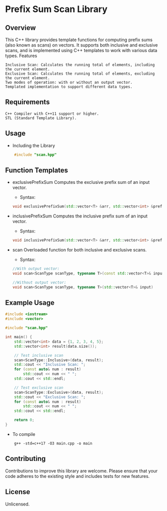 # Prefix Sum Scan Library
## Overview

This C++ library provides template functions for computing prefix sums (also known as scans) on vectors. It supports both inclusive and exclusive scans, and is implemented using C++ templates to work with various data types.
Features

    Inclusive Scan: Calculates the running total of elements, including the current element.
    Exclusive Scan: Calculates the running total of elements, excluding the current element.
    Two modes of operation: with or without an output vector.
    Templated implementation to support different data types.

## Requirements

    C++ Compiler with C++11 support or higher.
    STL (Standard Template Library).

## Usage
- Including the Library

```cpp
    #include "scan.hpp"
```

## Function Templates

- exclusivePrefixSum
    Computes the exclusive prefix sum of an input vector.
    - Syntax: 
    ```cpp
    void exclusivePrefixSum(std::vector<T> &arr, std::vector<int> &prefixSum)
    ```

- inclusivePrefixSum
    Computes the inclusive prefix sum of an input vector.
    - Syntax: 
    ```cpp
    void inclusivePrefixSum(std::vector<T> &arr, std::vector<int> &prefixSum)
    ```

- scan
    Overloaded function for both inclusive and exclusive scans.
    - Syntax:
    ```cpp
    //With output vector: 
    void scan<ScanType scanType, typename T>(const std::vector<T>& input, std::vector<T>& output)

    //Without output vector: 
    void scan<ScanType scanType, typename T>(std::vector<T>& input)
    ```

## Example Usage

```cpp
#include <iostream>
#include <vector>

#include "scan.hpp"

int main() {
    std::vector<int> data = {1, 2, 3, 4, 5};
    std::vector<int> result(data.size());

    // Test inclusive scan
    scan<ScanType::Inclusive>(data, result);
    std::cout << "Inclusive Scan: ";
    for (const auto& num : result) 
        std::cout << num << " ";
    std::cout << std::endl;

    // Test exclusive scan
    scan<ScanType::Exclusive>(data, result);
    std::cout << "Exclusive Scan: ";
    for (const auto& num : result) 
        std::cout << num << " ";
    std::cout << std::endl;

    return 0;
}
```
- To compile
```shell
    g++ -std=c++17 -O3 main.cpp -o main
```

## Contributing

Contributions to improve this library are welcome. Please ensure that your code adheres to the existing style and includes tests for new features.

## License

Unlicensed.